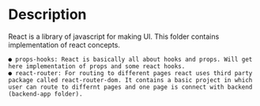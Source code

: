 # Description
React is a library of javascript for making UI. This folder contains implementation of react concepts.

    ● props-hooks: React is basically all about hooks and props. Will get here implementation of props and some react hooks.
    ● react-router: For routing to different pages react uses third party package called react-router-dom. It contains a basic project in which user can route to differnt pages and one page is connect with backend (backend-app folder).